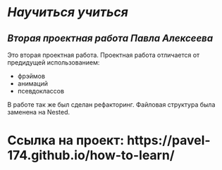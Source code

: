 # **_Научиться учиться_**
## *Вторая проектная работа Павла Алексеева*
Это вторая проектная работа. Проектная работа отличается от предидущей использованием:
* фрэймов
* анимаций
* псевдоклассов  
<p> В работе так же был сделан рефакторинг. Файловая структура была заменена на Nested.
<h1>Ссылка на проект: https://pavel-174.github.io/how-to-learn/
